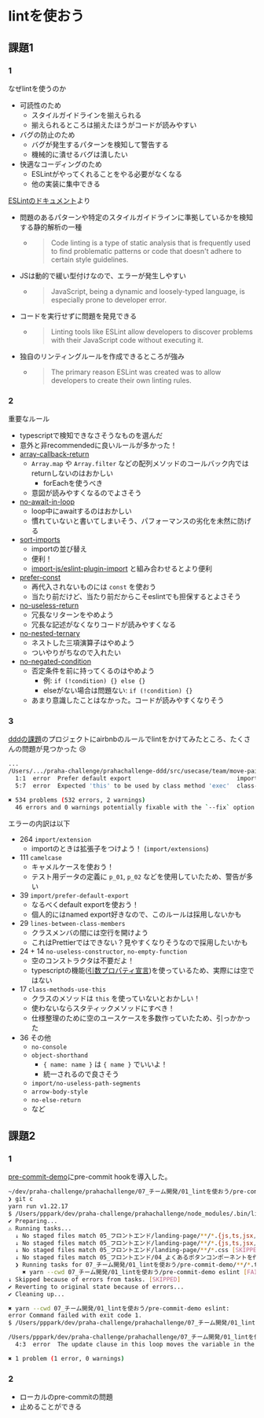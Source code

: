 # lintを使おう

## 課題1

### 1

なぜlintを使うのか

- 可読性のため
  - スタイルガイドラインを揃えられる
  - 揃えられるところは揃えたほうがコードが読みやすい
- バグの防止のため
  - バグが発生するパターンを検知して警告する
  - 機械的に潰せるバグは潰したい
- 快適なコーディングのため
  - ESLintがやってくれることをやる必要がなくなる
  - 他の実装に集中できる

[ESLintのドキュメント](https://eslint.org/docs/about/)より

- 問題のあるパターンや特定のスタイルガイドラインに準拠しているかを検知する静的解析の一種
  - > Code linting is a type of static analysis that is frequently used to find problematic patterns or code that doesn't adhere to certain style guidelines.
- JSは動的で緩い型付けなので、エラーが発生しやすい
  - > JavaScript, being a dynamic and loosely-typed language, is especially prone to developer error. 
- コードを実行せずに問題を発見できる
  - > Linting tools like ESLint allow developers to discover problems with their JavaScript code without executing it.
- 独自のリンティングルールを作成できるところが強み
  - > The primary reason ESLint was created was to allow developers to create their own linting rules.


### 2

重要なルール

- typescriptで検知できなさそうなものを選んだ
- 意外と非recommendedに良いルールが多かった！
- [array-callback-return](https://eslint.org/docs/rules/array-callback-return)
  - `Array.map` や `Array.filter` などの配列メソッドのコールバック内ではreturnしないのはおかしい
    - forEachを使うべき
  - 意図が読みやすくなるのでよさそう
- [no-await-in-loop](https://eslint.org/docs/rules/no-await-in-loop)
  - loop中にawaitするのはおかしい
  - 慣れていないと書いてしまいそう、パフォーマンスの劣化を未然に防げる
- [sort-imports](https://eslint.org/docs/rules/sort-imports)
  - importの並び替え
  - 便利！
  - [import-js/eslint-plugin-import](https://github.com/import-js/eslint-plugin-import) と組み合わせるとより便利
- [prefer-const](https://eslint.org/docs/rules/prefer-const)
  - 再代入されないものには `const` を使おう
  - 当たり前だけど、当たり前だからこそeslintでも担保するとよさそう
- [no-useless-return](https://eslint.org/docs/rules/no-useless-return)
  - 冗長なリターンをやめよう
  - 冗長な記述がなくなりコードが読みやすくなる
- [no-nested-ternary](https://eslint.org/docs/rules/no-nested-ternary)
  - ネストした三項演算子はやめよう
  - ついやりがちなので入れたい
- [no-negated-condition](https://eslint.org/docs/rules/no-negated-condition)
  - 否定条件を前に持ってくるのはやめよう
    - 例: `if (!condition) {} else {}`
    - elseがない場合は問題ない: `if (!condition) {}`
  - あまり意識したことはなかった。コードが読みやすくなりそう

### 3

[dddの課題](https://github.com/sushidesu/prahachallenge-ddd)のプロジェクトにairbnbのルールでlintをかけてみたところ、たくさんの問題が見つかった :cry:

```sh
...
/Users/.../praha-challenge/prahachallenge-ddd/src/usecase/team/move-pair-to-another-team-usecase.ts
  1:1  error  Prefer default export                              import/prefer-default-export
  5:7  error  Expected 'this' to be used by class method 'exec'  class-methods-use-this

✖ 534 problems (532 errors, 2 warnings)
  46 errors and 0 warnings potentially fixable with the `--fix` option.
```

エラーの内訳は以下

- 264 `import/extension`
  - importのときは拡張子をつけよう！ (`import/extensions`)
- 111 `camelcase`
  - キャメルケースを使おう！
  - テスト用データの定義に `p_01`, `p_02` などを使用していたため、警告が多い
- 39 `import/prefer-default-export`
  - なるべくdefault exportを使おう！
  - 個人的にはnamed export好きなので、このルールは採用しないかも
- 29 `lines-between-class-members`
  - クラスメンバの間には空行を開けよう
  - これはPrettierではできない？見やすくなりそうなので採用したいかも
- 24 + 14 `no-useless-constructor`, `no-empty-function`
  - 空のコンストラクタは不要だよ！
  - typescriptの機能([引数プロパティ宣言](https://future-architect.github.io/typescript-guide/class.html#id4))を使っているため、実際には空ではない
- 17 `class-methods-use-this`
  - クラスのメソッドは `this` を使っていないとおかしい！
  - 使わないならスタティックメソッドにすべき！
  - 仕様整理のために空のユースケースを多数作っていたため、引っかかった
- 36 その他
  - `no-console`
  - `object-shorthand`
    - `{ name: name }` は `{ name }` でいいよ！
    - 統一されるので良さそう
  - `import/no-useless-path-segments`
  - `arrow-body-style`
  - `no-else-return`
  - など

## 課題2

### 1

[pre-commit-demo](./pre-commit-demo/package.json)にpre-commit hookを導入した。

```sh
~/dev/praha-challenge/prahachallenge/07_チーム開発/01_lintを使おう/pre-commit-demo task/team_lint*
❯ git c
yarn run v1.22.17
$ /Users/pppark/dev/praha-challenge/prahachallenge/node_modules/.bin/lint-staged
✔ Preparing...
⚠ Running tasks...
  ↓ No staged files match 05_フロントエンド/landing-page/**/*.{js,ts,jsx,tsx} [SKIPPED]
  ↓ No staged files match 05_フロントエンド/landing-page/**/*.{js,ts,jsx,tsx,json,css} [SKIPPED]
  ↓ No staged files match 05_フロントエンド/landing-page/**/*.css [SKIPPED]
  ↓ No staged files match 05_フロントエンド/04_よくあるボタンコンポーネントを作成する/**/*.{ts,tsx} [SKIPPED]
  ❯ Running tasks for 07_チーム開発/01_lintを使おう/pre-commit-demo/**/*.ts
    ✖ yarn --cwd 07_チーム開発/01_lintを使おう/pre-commit-demo eslint [FAILED]
↓ Skipped because of errors from tasks. [SKIPPED]
✔ Reverting to original state because of errors...
✔ Cleaning up...

✖ yarn --cwd 07_チーム開発/01_lintを使おう/pre-commit-demo eslint:
error Command failed with exit code 1.
$ /Users/pppark/dev/praha-challenge/prahachallenge/07_チーム開発/01_lintを使おう/pre-commit-demo/node_modules/.bin/eslint /Users/pppark/dev/praha-challenge/prahachallenge/07_チーム開発/01_lintを使おう/pre-commit-demo/src/sample.ts

/Users/pppark/dev/praha-challenge/prahachallenge/07_チーム開発/01_lintを使おう/pre-commit-demo/src/sample.ts
  4:3  error  The update clause in this loop moves the variable in the wrong direction  for-direction

✖ 1 problem (1 error, 0 warnings)

```

### 2

- ローカルのpre-commitの問題
- 止めることができる

